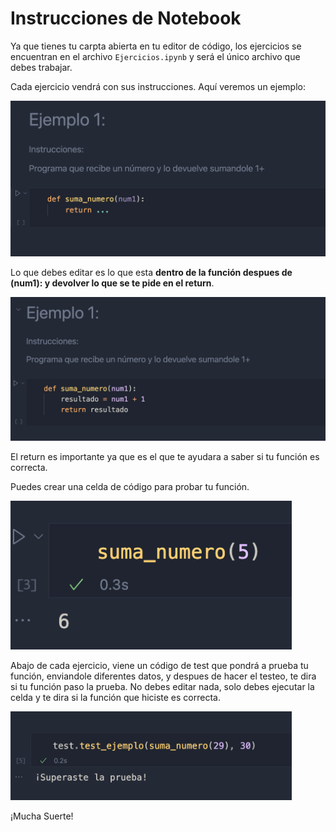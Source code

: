 # Instrucciones de Notebook

Ya que tienes tu carpta abierta en tu editor de código, los ejercicios se encuentran en el archivo `Ejercicios.ipynb` y será el único archivo que debes trabajar.

Cada ejercicio vendrá con sus instrucciones. Aquí veremos un ejemplo:

<img src='./assets/ejemplo1.png' width='550'>

Lo que debes editar es lo que esta **dentro de la función despues de (num1): y devolver lo que se te pide en el return**.

<img src='./assets/ejemplo2.png' width='550'>

El return es importante ya que es el que te ayudara a saber si tu función es correcta.

Puedes crear una celda de código para probar tu función.

<img src='./assets/ejemplo3.png' width='450'>

Abajo de cada ejercicio, viene un código de test que pondrá a prueba tu función, enviandole diferentes datos, y despues de hacer el testeo, te dira si tu función paso la prueba. No debes editar nada, solo debes ejecutar la celda y te dira si la función que hiciste es correcta.

<img src='./assets/test.png' width='450'>

¡Mucha Suerte!
